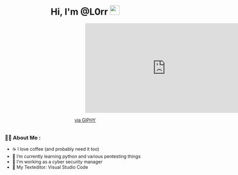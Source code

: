 <h1 align="center">Hi, I'm @L0rr <img width="30px" src="https://raw.githubusercontent.com/iampavangandhi/iampavangandhi/master/gifs/Hi.gif"></h1>

<div id="header" align="center">
  <div style="width:100%;height:0;padding-bottom:56%;position:relative;"><iframe src="https://giphy.com/embed/YQitE4YNQNahy" width="100%" height="100%" style="position:absolute" frameBorder="0" class="giphy-embed" allowFullScreen></iframe></div><p><a href="https://giphy.com/gifs/YQitE4YNQNahy">via GIPHY</a></p>
    <div id="badges">
      <img src="https://komarev.com/ghpvc/?username=N4sh-x&style=flat-square&color=blue" alt=""/>
    </div>
</div>

### :man_technologist: About Me :

- ☕ I love coffee (and probably need it too)
- 🌱 I’m currently learning python and various pentesting things
- 🏢 I'm working as a cyber security manager 
- 👾 My Texteditor: Visual Studio Code 
